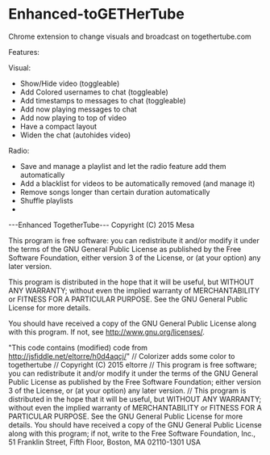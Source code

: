 # Enhanced-toGETHerTube
Chrome extension to change visuals and broadcast on togethertube.com

Features:

Visual:
 - Show/Hide video (toggleable)
 - Add Colored usernames to chat (toggleable)
 - Add timestamps to messages to chat (toggleable)
 - Add now playing messages to chat 
 - Add now playing to top of video 
 - Have a compact layout
 - Widen the chat (autohides video)
 

Radio:
 - Save and manage a playlist and let the radio feature add them automatically
 - Add a blacklist for videos to be automatically removed (and manage it)
 - Remove songs longer than certain duration automatically
 - Shuffle playlists
 - 
 
---Enhanced TogetherTube---
Copyright (C) 2015 Mesa

This program is free software: you can redistribute it and/or modify
it under the terms of the GNU General Public License as published by
the Free Software Foundation, either version 3 of the License, or
(at your option) any later version.

This program is distributed in the hope that it will be useful,
but WITHOUT ANY WARRANTY; without even the implied warranty of
MERCHANTABILITY or FITNESS FOR A PARTICULAR PURPOSE.  See the
GNU General Public License for more details.

You should have received a copy of the GNU General Public License
along with this program.  If not, see <http://www.gnu.org/licenses/>.

"This code contains (modified) code from http://jsfiddle.net/eltorre/h0d4aqcj/"
 //  Colorizer adds some color to togethertube
 //  Copyright (C) 2015 eltorre
 //  This program is free software; you can redistribute it and/or modify it under the terms of the GNU General Public License as published by the Free Software Foundation; either version 3 of the License, or (at your option) any later version.
// This program is distributed in the hope that it will be useful, but WITHOUT ANY WARRANTY; without even the implied warranty of MERCHANTABILITY or FITNESS FOR A PARTICULAR PURPOSE.  See the GNU General Public License for more details. You should have received a copy of the GNU General Public License along with this program; if not, write to the Free Software Foundation, Inc., 51 Franklin Street, Fifth Floor, Boston, MA 02110-1301  USA

